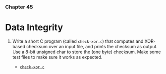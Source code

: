### Chapter 45
# Data Integrity

1. Write a short C program (called `check-xor.c`) that computes and XOR-based checksum over an input file, and prints the checksum as output. Use a 8-bit unsigned char to store the (one byte) checksum. Make some test files to make sure it works as expected.

    - [`check-xor.c`](https://github.com/breakthatbass/OStep/blob/main/chap45/check-xor.c)